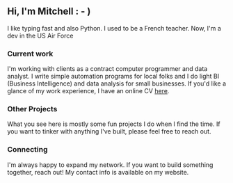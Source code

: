 ## Hi, I'm Mitchell : - )
I like typing fast and also Python. I used to be a French teacher. Now, I'm a dev in the US Air Force

### Current work
I'm working with clients as a contract computer programmer and data analyst. I write simple automation programs for local folks and I do light BI (Business Intelligence) and data analysis for small businesses. If you'd like a glance of my work experience, I have an online CV [here](https://mitchell-lagaras.dev).

### Other Projects
What you see here is mostly some fun projects I do when I find the time. If you want to tinker with anything I've built, please feel free to reach out.

### Connecting
I'm always happy to expand my network. If you want to build something together, reach out! My contact info is available on my website. 

<!--
**MookLags/MookLags** is a ✨ _special_ ✨ repository because its `README.md` (this file) appears on your GitHub profile.

Here are some ideas to get you started:

- 🔭 I’m currently working on ...
- 🌱 I’m currently learning ...
- 👯 I’m looking to collaborate on ...
- 🤔 I’m looking for help with ...
- 💬 Ask me about ...
- 📫 How to reach me: ...
- 😄 Pronouns: ...
- ⚡ Fun fact: ...
-->
